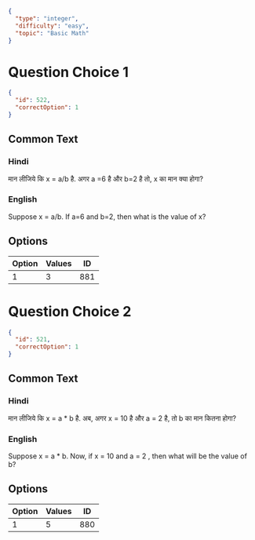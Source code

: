```json
{
  "type": "integer",
  "difficulty": "easy",
  "topic": "Basic Math"
}
```

# Question Choice 1
```json
{
  "id": 522,
  "correctOption": 1
}
```
## Common Text

### Hindi
मान लीजिये कि x = a/b है. अगर a =6 है और  b=2  है तो, x का मान क्या होगा?

### English
Suppose x = a/b. If a=6 and b=2, then what is the value of x?

## Options
| Option | Values                |ID     |
|:-------|:----------------------|:-----:|
| 1      | 3                     |881    |

# Question Choice 2
```json
{
  "id": 521,
  "correctOption": 1
}
```
## Common Text

### Hindi
मान लीजिये कि x = a * b है. अब, अगर x = 10 है और  a = 2  है, तो b का मान कितना होगा?

### English
Suppose x = a * b. Now, if x = 10 and a = 2 , then what will be the value of b?

## Options
| Option | Values                |ID     |
|:-------|:----------------------|:-----:|
| 1      | 5                     |880    |
